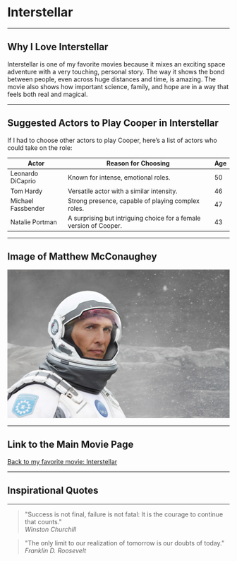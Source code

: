 # Interstellar
---
## Why I Love Interstellar

Interstellar is one of my favorite movies because it mixes an exciting space adventure with a very touching, personal story. The way it shows the bond between people, even across huge distances and time, is amazing. The movie also shows how important science, family, and hope are in a way that feels both real and magical.

---

## Suggested Actors to Play Cooper in Interstellar

If I had to choose other actors to play Cooper, here’s a list of actors who could take on the role:

| Actor | Reason for Choosing | Age |
|-------|---------------------|-----|
| Leonardo DiCaprio | Known for intense, emotional roles. | 50 |
| Tom Hardy | Versatile actor with a similar intensity. | 46 |
| Michael Fassbender | Strong presence, capable of playing complex roles. | 47 |
| Natalie Portman | A surprising but intriguing choice for a female version of Cooper. | 43 |
---
## Image of Matthew McConaughey

![Matthew McConaughey as Cooper](resources\img\Interstellar.webp)

---
## Link to the Main Movie Page

[Back to my favorite movie: Interstellar](./README.md)

---

## Inspirational Quotes

---

> "Success is not final, failure is not fatal: It is the courage to continue that counts."  
*Winston Churchill*

> "The only limit to our realization of tomorrow is our doubts of today."  
*Franklin D. Roosevelt*